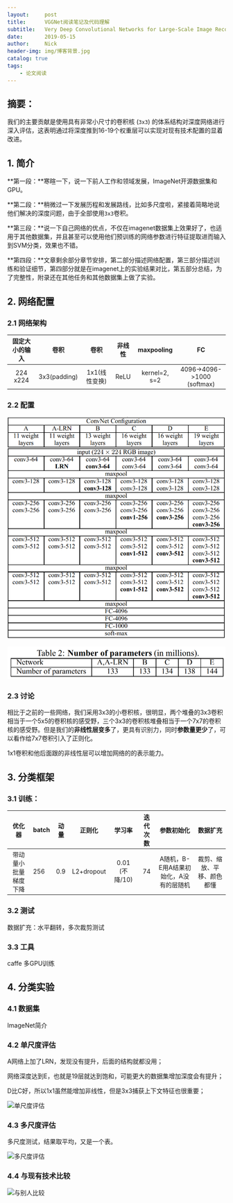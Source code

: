 ```yaml
---
layout:     post
title:      VGGNet阅读笔记及代码理解
subtitle:   Very Deep Convolutional Networks for Large-Scale Image Recognition(Published as a conference paper at ICLR 2015)
date:       2019-05-15
author:     Nick
header-img: img/博客背景.jpg
catalog: true
tags:
    - 论文阅读
---
```


## 摘要：

我们的主要贡献是使用具有非常小尺寸的卷积核 (`3x3`) 的体系结构对深度网络进行深入评估，这表明通过将深度推到16-19个权重层可以实现对现有技术配置的显着改进。

## 1. 简介

**第一段：**寒暄一下，说一下前人工作和领域发展，ImageNet开源数据集和GPU。

**第二段：**稍微过一下发展历程和发展路线，比如多尺度啦，紧接着简略地说他们解决的深度问题，由于全部使用`3x3`卷积。

**第三段：**说一下自己网络的优点，不仅在imagenet数据集上效果好了，也适用于其他数据集，并且甚至可以使用他们预训练的网络参数进行特征提取进而输入到SVM分类，效果也不错。

**第四段：**文章剩余部分章节安排，第二部分描述网络配置，第三部分描述训练和验证细节，第四部分就是在imagenet上的实验结果对比，第五部分总结，为了完整性，附录还在其他任务和其他数据集上做了实验。

## 2. 网络配置

### 2.1 网络架构

| 固定大小的输入 |     卷积     |     卷积      | 非线性 |  maxpooling   |             FC             |
| :------------: | :----------: | :-----------: | :----: | :-----------: | :------------------------: |
|    224 x224    | 3x3(padding) | 1x1(线性变换) |  ReLU  | kernel=2, s=2 | 4096->4096->1000 (softmax) |

### 2.2 配置

![网络配置](/img/2019-05-15-1.png)

![参数量对比](/img/2019-05-15-2.png)

### 2.3 讨论

相比于之前的一些网络，我们采用3x3的小卷积核，很明显，两个堆叠的3x3卷积相当于一个5x5的卷积核的感受野，三个3x3的卷积核堆叠相当于一个7x7的卷积核的感受野。但是我们的**非线性层变多**了，更具有识别力，同时**参数量更少**了，可以看作给7x7卷积引入了正则化。

1x1卷积和他后面跟的非线性层可以增加网络的的表示能力。

## 3. 分类框架

### 3.1 训练：

|        优化器        | batch | 动量 |   正则化   |     学习率     | 迭代次数 |               参数初始化               |          数据扩充          |
| :------------------: | ----- | ---- | :--------: | :------------: | :------: | :------------------------------------: | :------------------------: |
| 带动量小批量梯度下降 | 256   | 0.9  | L2+dropout | 0.01 (不降/10) |    74    | A随机，B-E用A结果初始化，A没有的层随机 | 裁剪、缩放、平移、颜色都懂 |

### 3.2 测试

数据扩充：水平翻转，多次裁剪测试

### 3.3 工具

caffe 多GPU训练

## 4. 分类实验

### 4.1 数据集

ImageNet简介

### 4.2 单尺度评估

A网络上加了LRN，发现没有提升，后面的结构就都没用；

网络深度达到E，也就是19层就达到饱和，可能更大的数据集增加深度会有提升；

D比C好，所以1x1虽然能增加非线性，但是3x3捕获上下文特征也很重要；

![单尺度评估](C:\Users\CV\Documents\GitHub\niecongchong.github.io\img\2019-05-15-3.png)

### 4.3 多尺度评估

多尺度测试，结果取平均，又是一个表。

![多尺度评估](C:\Users\CV\Documents\GitHub\niecongchong.github.io\img\2019-05-15-4.png)

### 4.4 与现有技术比较

![与别人比较](C:\Users\CV\Documents\GitHub\niecongchong.github.io\img\2019-05-15-5.png)